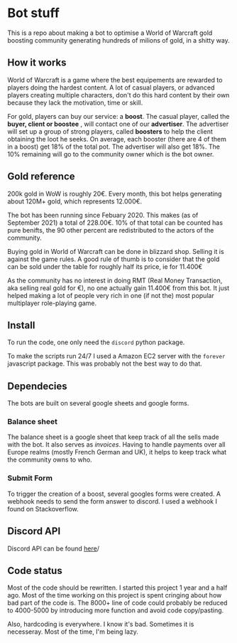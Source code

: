 # Bot stuff

This is a repo about making a bot to optimise a World of Warcraft gold boosting community generating hundreds of milions of gold, in a shitty way.

## How it works

World of Warcraft is a game where the best equipements are rewarded to players doing the hardest content.
A lot of casual players, or advanced players creating multiple characters, don't do this hard content by their own because they lack the motivation, time or skill.

For gold, players can buy our service: a **boost**. The casual player, called the **buyer, client or boostee** , will contact one of our **advertiser**.
The advertiser will set up a group of strong players, called **boosters** to help the client obtaining the loot he seeks.
On average, each booster (there are 4 of them in a boost) get 18% of the total pot. The advertiser will also get 18%. The 10% remaining will go to the community owner which is the bot owner.

## Gold reference

200k gold in WoW is roughly 20€. Every month, this bot helps generating about 120M+ gold, which represents 12.000€.

The bot has been running since Febuary 2020. This makes (as of September 2021) a total of 228.00€.
10% of that total can be counted has pure benifts, the 90 other percent are redistributed to the actors of the community.

Buying gold in World of Warcraft can be done in blizzard shop. Selling it is against the game rules. A good rule of thumb is to consider that the gold can be sold under the table for roughly half its price, ie for 11.400€

As the community has no interest in doing RMT (Real Money Transaction, aka selling real gold for €), no one actually gain 11.400€ from this bot.
It just helped making a lot of people very rich in one (if not the) most popular multiplayer role-playing game.

## Install

To run the code, one only need the ```discord``` python package.

To make the scripts run 24/7 I used a Amazon EC2 server with the ```forever``` javascript package. This was probably not the best way to do that.

## Dependecies 

The bots are built on several google sheets and google forms.

### Balance sheet

The balance sheet is a google sheet that keep track of all the sells made with the bot. 
It also serves as *invoices*. Having to handle payments over all Europe realms (mostly French German and UK), it helps to keep track what the community owns to who.

### Submit Form

To trigger the creation of a boost, several googles forms were created.
A webhook needs to send the form answer to discord. I used a webhook I found on Stackoverflow.


## Discord API

Discord API can be found [here](https://discordpy.readthedocs.io/en/stable/api.html)/


## Code status 

Most of the code should be rewritten. I started this project 1 year and a half ago. Most of the time working on this project is spent cringing about how bad part of the code is. 
The 8000+ line of code could probably be reduced to 4000-5000 by introducing more function and avoid code copy/pasting.

Also, hardcoding is everywhere. I know it's bad. Sometimes it is necesseray. Most of the time, I'm being lazy.
